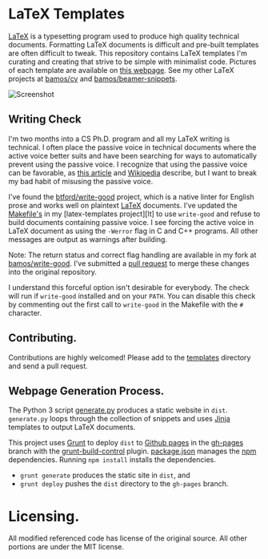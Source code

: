 # LaTeX Templates

[LaTeX][latex] is a typesetting program
used to produce high quality technical documents.
Formatting LaTeX documents is difficult and pre-built templates are
often difficult to tweak.
This repository contains LaTeX templates I'm curating and creating
that strive to be simple with minimalist code.
Pictures of each template are available on [this webpage][www].
See my other LaTeX projects at [bamos/cv][cv] and
[bamos/beamer-snippets][beamer-snippets].

![Screenshot](https://raw.githubusercontent.com/bamos/latex-templates/master/screenshot.png?raw=true)

## Writing Check
I'm two months into a CS Ph.D. program and all my LaTeX writing
is technical.
I often place the passive voice in technical documents where the active
voice better suits and have been searching for ways to automatically
prevent using the passive voice.
I recognize that using the passive voice can be favorable,
as [this article][pv1] and [Wikipedia][pv2] describe, but
I want to break my bad habit of misusing the passive voice.

I've found the [btford/write-good][write-good] project, which is a
native linter for English prose
and works well on plaintext [LaTeX][latex] documents.
I've updated the [Makefile's][make] in my
[latex-templates project][lt] to use `write-good`
and refuse to build documents containing passive voice.
I see forcing the active voice in LaTeX document as using the
`-Werror` flag in C and C++ programs.
All other messages are output as warnings after building.

Note: The return status and correct flag handling are available in my
fork at [bamos/write-good][bamos/write-good].
I've submitted a [pull request][pr] to merge these changes into
the original repository.

I understand this forceful option isn't desirable for everybody.
The check will run if `write-good` installed and on your `PATH`.
You can disable this check by commenting out the first call to
`write-good` in the Makefile with the `#` character.

## Contributing.
Contributions are highly welcomed!
Please add to the [templates][templates] directory
and send a pull request.

## Webpage Generation Process.
The Python 3 script [generate.py][gen] produces a static website in `dist`.
`generate.py` loops through the collection of snippets and uses
[Jinja][jinja] templates to output LaTeX documents.

This project uses [Grunt][grunt] to deploy `dist` to [Github pages][ghp]
in the [gh-pages][lt-ghp] branch with the [grunt-build-control][gbc] plugin.
[package.json][pjson] manages the [npm][npm] dependencies.
Running `npm install` installs the dependencies.

+ `grunt generate` produces the static site in `dist`, and
+ `grunt deploy` pushes the `dist` directory to the `gh-pages` branch.

# Licensing.
All modified referenced code has license of the original source.
All other portions are under the MIT license.

[latex]: http://www.latex-project.org/
[www]: http://bamos.github.io/latex-templates/

[jinja]: http://jinja.pocoo.org/
[grunt]: http://gruntjs.com/
[ghp]: https://pages.github.com/
[gbc]: https://github.com/robwierzbowski/grunt-build-control
[npm]: https://www.npmjs.org/
[make]: http://www.gnu.org/software/make/

[gen]: https://github.com/bamos/latex-templates/blob/master/generate.py
[mf]: https://github.com/bamos/latex-templates/blob/master/Makefile.slides
[gf]: https://github.com/bamos/latex-templates/blob/master/Gruntfile.js
[pjson]: https://github.com/bamos/latex-templates/blob/master/package.json
[lt-ghp]: https://github.com/bamos/latex-templates/tree/gh-pages

[templates]: https://github.com/bamos/latex-templates/tree/master/templates
[write-good]: https://github.com/btford/write-good
[bamos/write-good]: https://github.com/bamos/write-good
[pr]: https://github.com/btford/write-good/pull/31

[cv]: https://github.com/bamos/cv
[beamer-snippets]: https://github.com/bamos/beamer-snippets

[pv1]: http://www.lel.ed.ac.uk/~gpullum/passive_loathing.pdf
[pv2]: http://en.wikipedia.org/wiki/English_passive_voice#Advice_in_favor_of_the_passive_voice
